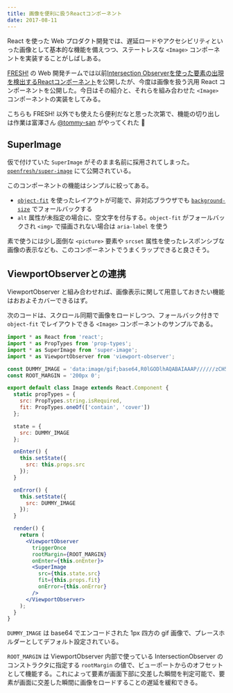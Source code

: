 ```yaml
---
title: 画像を便利に扱うReactコンポーネント
date: 2017-08-11
---
```


React を使った Web プロダクト開発では、遅延ロードやアクセシビリティといった画像として基本的な機能を備えつつ、ステートレスな `<Image>` コンポーネントを実装することがしばしある。

[FRESH!](https://freshlive.tv) の Web 開発チームでは以前[Intersection Observerを使った要素の出現を検出するReactコンポーネント](/posts/2017/openfresh-viewport-observer/)を公開したが、今度は画像を扱う汎用 React コンポーネントを公開した。今日はその紹介と、それらを組み合わせた `<Image>` コンポーネントの実装をしてみる。

こちらも FRESH! 以外でも使えたら便利だなと思った次第で、機能の切り出しは作業は富澤さん [@tommy-san](https://github.com/tommy-san) がやってくれた 🙏

## SuperImage

仮で付けていた `SuperImage` がそのまま名前に採用されてしまった。[`openfresh/super-image`](https://github.com/openfresh/super-image) にて公開されている。

このコンポーネントの機能はシンプルに絞ってある。

- [`object-fit`](https://developer.mozilla.org/ja/docs/Web/CSS/object-fit) を使ったレイアウトが可能で、非対応ブラウザでも [`background-size`](https://developer.mozilla.org/ja/docs/Web/CSS/background-size) でフォールバックする
- `alt` 属性が未指定の場合に、空文字を付与する。`object-fit` がフォールバックされ `<img>` で描画されない場合は `aria-label` を使う

素で使うには少し面倒な `<picture>` 要素や `srcset` 属性を使ったレスポンシブな画像の表示なども、このコンポーネントでうまくラップできると良さそう。

## ViewportObserverとの連携

ViewportObserver と組み合わせれば、画像表示に関して用意しておきたい機能はおおよそカバーできるはず。

次のコードは、スクロール同期で画像をロードしつつ、フォールバック付きで `object-fit` でレイアウトできる `<Image>` コンポーネントのサンプルである。

```jsx
import * as React from 'react';
import * as PropTypes from 'prop-types';
import * as SuperImage from 'super-image';
import * as ViewportObserver from 'viewport-observer';

const DUMMY_IMAGE = 'data:image/gif;base64,R0lGODlhAQABAIAAAP//////zCH5BAEHAAAALAAAAAABAAEAAAICRAEAOw==';
const ROOT_MARGIN = '200px 0';

export default class Image extends React.Component {
  static propTypes = {
    src: PropTypes.string.isRequired,
    fit: PropTypes.oneOf(['contain', 'cover'])
  };

  state = {
    src: DUMMY_IMAGE
  };

  onEnter() {
    this.setState({
      src: this.props.src
    });
  }

  onError() {
    this.setState({
      src: DUMMY_IMAGE
    });
  }

  render() {
    return (
      <ViewportObserver
        triggerOnce
        rootMargin={ROOT_MARGIN}
        onEnter={this.onEnter}>
        <SuperImage
          src={this.state.src}
          fit={this.props.fit}
          onError={this.onError}
        />
      </ViewportObserver>
    );
  }
}
```

`DUMMY_IMAGE` は base64 でエンコードされた 1px 四方の gif 画像で、プレースホルダーとしてデフォルト設定されている。

`ROOT_MARGIN` は ViewportObserver 内部で使っている IntersectionObserver のコンストラクタに指定する `rootMargin` の値で、ビューポートからのオフセットとして機能する。これによって要素が画面下部に交差した瞬間を判定可能で、要素が画面に交差した瞬間に画像をロードすることの遅延を緩和できる。
